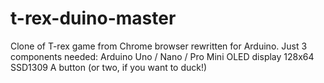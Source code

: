 # t-rex-duino-master
 Clone of T-rex game from Chrome browser rewritten for Arduino.  Just 3 components needed:  Arduino Uno / Nano / Pro Mini OLED display 128x64 SSD1309 A button (or two, if you want to duck!)
